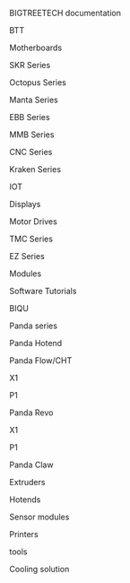 BIGTREETECH documentation

BTT

Motherboards

SKR Series

Octopus Series

Manta Series

EBB Series

MMB Series

CNC Series

Kraken Series

IOT

Displays

Motor Drives

TMC Series

EZ Series

Modules

Software Tutorials

BIQU

Panda series

Panda Hotend

Panda Flow/CHT

X1

P1

Panda Revo

X1

P1

Panda Claw

Extruders

Hotends

Sensor modules

Printers

tools

Cooling solution

